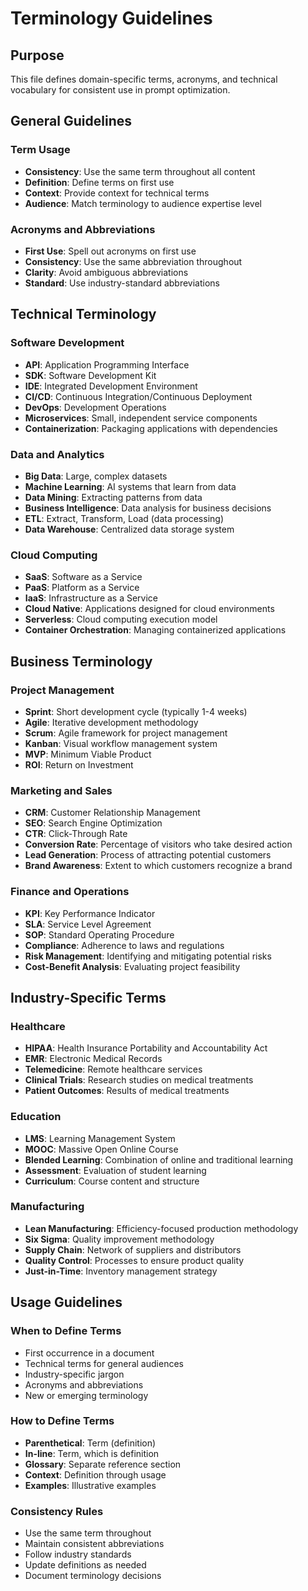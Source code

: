 # Terminology Guidelines

## Purpose
This file defines domain-specific terms, acronyms, and technical vocabulary for consistent use in prompt optimization.

## General Guidelines

### Term Usage
- **Consistency**: Use the same term throughout all content
- **Definition**: Define terms on first use
- **Context**: Provide context for technical terms
- **Audience**: Match terminology to audience expertise level

### Acronyms and Abbreviations
- **First Use**: Spell out acronyms on first use
- **Consistency**: Use the same abbreviation throughout
- **Clarity**: Avoid ambiguous abbreviations
- **Standard**: Use industry-standard abbreviations

## Technical Terminology

### Software Development
- **API**: Application Programming Interface
- **SDK**: Software Development Kit
- **IDE**: Integrated Development Environment
- **CI/CD**: Continuous Integration/Continuous Deployment
- **DevOps**: Development Operations
- **Microservices**: Small, independent service components
- **Containerization**: Packaging applications with dependencies

### Data and Analytics
- **Big Data**: Large, complex datasets
- **Machine Learning**: AI systems that learn from data
- **Data Mining**: Extracting patterns from data
- **Business Intelligence**: Data analysis for business decisions
- **ETL**: Extract, Transform, Load (data processing)
- **Data Warehouse**: Centralized data storage system

### Cloud Computing
- **SaaS**: Software as a Service
- **PaaS**: Platform as a Service
- **IaaS**: Infrastructure as a Service
- **Cloud Native**: Applications designed for cloud environments
- **Serverless**: Cloud computing execution model
- **Container Orchestration**: Managing containerized applications

## Business Terminology

### Project Management
- **Sprint**: Short development cycle (typically 1-4 weeks)
- **Agile**: Iterative development methodology
- **Scrum**: Agile framework for project management
- **Kanban**: Visual workflow management system
- **MVP**: Minimum Viable Product
- **ROI**: Return on Investment

### Marketing and Sales
- **CRM**: Customer Relationship Management
- **SEO**: Search Engine Optimization
- **CTR**: Click-Through Rate
- **Conversion Rate**: Percentage of visitors who take desired action
- **Lead Generation**: Process of attracting potential customers
- **Brand Awareness**: Extent to which customers recognize a brand

### Finance and Operations
- **KPI**: Key Performance Indicator
- **SLA**: Service Level Agreement
- **SOP**: Standard Operating Procedure
- **Compliance**: Adherence to laws and regulations
- **Risk Management**: Identifying and mitigating potential risks
- **Cost-Benefit Analysis**: Evaluating project feasibility

## Industry-Specific Terms

### Healthcare
- **HIPAA**: Health Insurance Portability and Accountability Act
- **EMR**: Electronic Medical Records
- **Telemedicine**: Remote healthcare services
- **Clinical Trials**: Research studies on medical treatments
- **Patient Outcomes**: Results of medical treatments

### Education
- **LMS**: Learning Management System
- **MOOC**: Massive Open Online Course
- **Blended Learning**: Combination of online and traditional learning
- **Assessment**: Evaluation of student learning
- **Curriculum**: Course content and structure

### Manufacturing
- **Lean Manufacturing**: Efficiency-focused production methodology
- **Six Sigma**: Quality improvement methodology
- **Supply Chain**: Network of suppliers and distributors
- **Quality Control**: Processes to ensure product quality
- **Just-in-Time**: Inventory management strategy

## Usage Guidelines

### When to Define Terms
- First occurrence in a document
- Technical terms for general audiences
- Industry-specific jargon
- Acronyms and abbreviations
- New or emerging terminology

### How to Define Terms
- **Parenthetical**: Term (definition)
- **In-line**: Term, which is definition
- **Glossary**: Separate reference section
- **Context**: Definition through usage
- **Examples**: Illustrative examples

### Consistency Rules
- Use the same term throughout
- Maintain consistent abbreviations
- Follow industry standards
- Update definitions as needed
- Document terminology decisions
